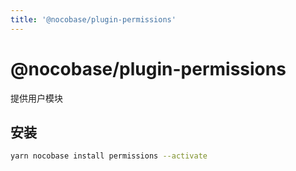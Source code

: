 ```yaml
---
title: '@nocobase/plugin-permissions'
---
```


# @nocobase/plugin-permissions

提供用户模块

## 安装

```bash
yarn nocobase install permissions --activate
```